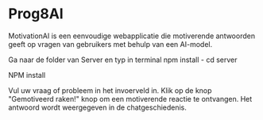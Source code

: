 # Prog8AI

MotivationAI is een eenvoudige webapplicatie die motiverende antwoorden geeft op vragen van gebruikers met behulp van een AI-model.

Ga naar de folder van Server en typ in terminal npm install - cd server

NPM install

Vul uw vraag of probleem in het invoerveld in.
Klik op de knop "Gemotiveerd raken!" knop om een ​​motiverende reactie te ontvangen.
Het antwoord wordt weergegeven in de chatgeschiedenis.

